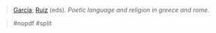 > [García](garcia.md); [Ruiz](ruiz.md) (eds). *Poetic language and religion in greece and rome*. 

> #nopdf #split 